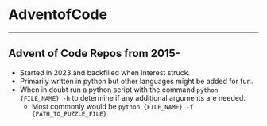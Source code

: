 # AdventofCode
---
## Advent of Code Repos from 2015-
- Started in 2023 and backfilled when interest struck.
- Primarily written in python but other languages might be added for fun.
- When in doubt run a python script with the command `python {FILE_NAME} -h` to determine if any additional arguments are needed.
  * Most commonly would be `python {FILE_NAME} -f {PATH_TO_PUZZLE_FILE}`
